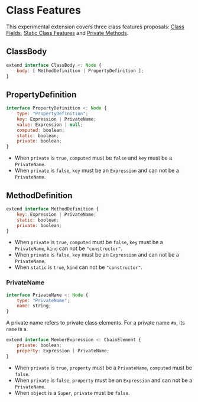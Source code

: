 
# Class Features

This experimental extension covers three class features proposals: 
[Class Fields], [Static Class Features] and [Private Methods].

## ClassBody

```js
extend interface ClassBody <: Node {
    body: [ MethodDefinition | PropertyDefinition ];
}
```

## PropertyDefinition

```js
interface PropertyDefinition <: Node {
    type: "PropertyDefinition";
    key: Expression | PrivateName;
    value: Expression | null;
    computed: boolean;
    static: boolean;
    private: boolean;
}
```

- When `private` is `true`, `computed` must be `false` and `key` must be a `PrivateName`.
- When `private` is `false`, `key` must be an `Expression` and can not be a `PrivateName`.

## MethodDefinition

```js
extend interface MethodDefinition {
    key: Expression | PrivateName;
    static: boolean;
    private: boolean;
}
```

- When `private` is `true`, `computed` must be `false`, `key` must be a `PrivateName`, `kind` can not be `"constructor"`.
- When `private` is `false`, `key` must be an `Expression` and can not be a `PrivateName`.
- When `static` is `true`, `kind` can not be `"constructor"`.

### PrivateName

```js
interface PrivateName <: Node {
    type: "PrivateName";
    name: string;
}
```

A private name refers to private class elements. For a private name `#a`, its `name` is `a`.

```js
extend interface MemberExpression <: ChainElement {
    private: boolean;
    property: Expression | PrivateName;
}
```

- When `private` is `true`, `property` must be a `PrivateName`, `computed` must be `false`.
- When `private` is `false`, `property` must be an `Expression` and can not be a `PrivateName`.
- When `object` is a `Super`, `private` must be `false`.

[Class Fields]: https://github.com/tc39/proposal-class-fields
[Static Class Features]: https://github.com/tc39/proposal-static-class-features/
[Private Methods]: https://github.com/tc39/proposal-private-methods
